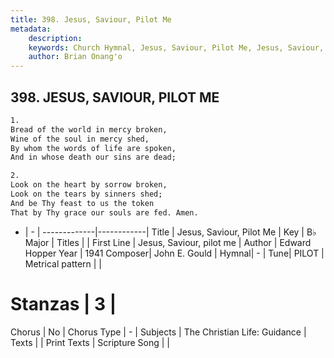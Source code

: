 ```yaml
---
title: 398. Jesus, Saviour, Pilot Me
metadata:
    description: 
    keywords: Church Hymnal, Jesus, Saviour, Pilot Me, Jesus, Saviour, pilot me, 
    author: Brian Onang'o
---
```



## 398. JESUS, SAVIOUR, PILOT ME

```txt
1.
Bread of the world in mercy broken,
Wine of the soul in mercy shed,
By whom the words of life are spoken,
And in whose death our sins are dead;

2.
Look on the heart by sorrow broken,
Look on the tears by sinners shed;
And be Thy feast to us the token
That by Thy grace our souls are fed. Amen.
```

- |   -  |
-------------|------------|
Title | Jesus, Saviour, Pilot Me |
Key | B♭ Major |
Titles |  |
First Line | Jesus, Saviour, pilot me |
Author | Edward Hopper
Year | 1941
Composer| John E. Gould |
Hymnal|  - |
Tune| PILOT |
Metrical pattern | |
# Stanzas | 3 |
Chorus | No |
Chorus Type | - |
Subjects | The Christian Life: Guidance |
Texts |  |
Print Texts | 
Scripture Song |  |
  
